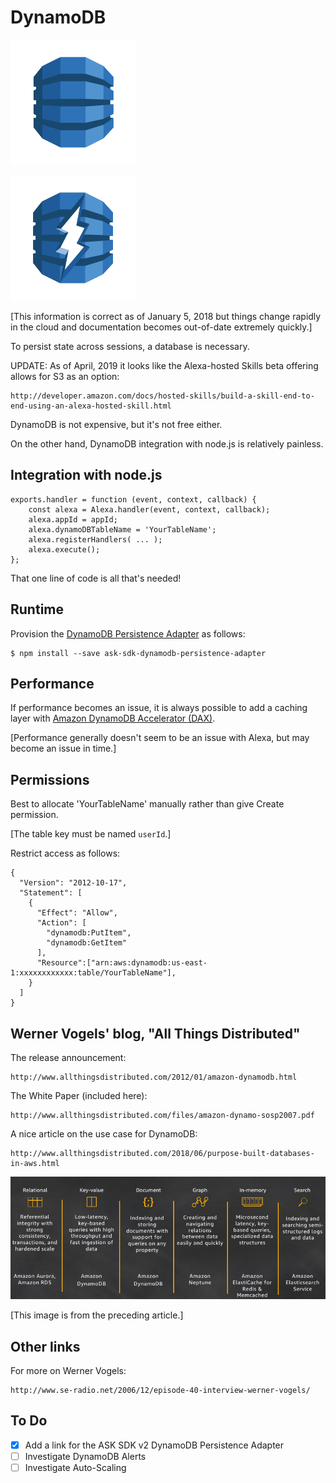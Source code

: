 # DynamoDB

![AWS DynamoDB](images/Database_AmazonDynamoDB.svg)

![AWS DynamoDB Accelerator (DAX)](images/Database_AmazonDynamoDBAccelerator.svg)

[This information is correct as of January 5, 2018 but things change rapidly in the cloud and documentation becomes out-of-date extremely quickly.]

To persist state across sessions, a database is necessary.

UPDATE: As of April, 2019 it looks like the Alexa-hosted Skills beta offering allows for S3 as an option:

    http://developer.amazon.com/docs/hosted-skills/build-a-skill-end-to-end-using-an-alexa-hosted-skill.html

DynamoDB is not expensive, but it's not free either.

On the other hand, DynamoDB integration with node.js is relatively painless.

## Integration with node.js

```node
exports.handler = function (event, context, callback) {
    const alexa = Alexa.handler(event, context, callback);
    alexa.appId = appId;
    alexa.dynamoDBTableName = 'YourTableName';
    alexa.registerHandlers( ... );
    alexa.execute();
};
```

That one line of code is all that's needed!

## Runtime

Provision the
[DynamoDB Persistence Adapter](https://github.com/alexa/alexa-skills-kit-sdk-for-nodejs/tree/2.0.x/ask-sdk-dynamodb-persistence-adapter)
as follows:

    $ npm install --save ask-sdk-dynamodb-persistence-adapter

## Performance

If performance becomes an issue, it is always possible to add a caching layer with
[Amazon DynamoDB Accelerator (DAX)](http://aws.amazon.com/dynamodb/dax/).

[Performance generally doesn't seem to be an issue with Alexa, but may become an issue in time.]

## Permissions

Best to allocate 'YourTableName' manually rather than give Create permission.

[The table key must be named `userId`.]

Restrict access as follows:

	{
	  "Version": "2012-10-17",
	  "Statement": [
	    {
	      "Effect": "Allow",
	      "Action": [
	        "dynamodb:PutItem",
	        "dynamodb:GetItem"
	      ],
	      "Resource":["arn:aws:dynamodb:us-east-1:xxxxxxxxxxxx:table/YourTableName"],
	    }
	  ]
	}

## Werner Vogels' blog, "All Things Distributed"

The release announcement:

    http://www.allthingsdistributed.com/2012/01/amazon-dynamodb.html

The White Paper (included here):

    http://www.allthingsdistributed.com/files/amazon-dynamo-sosp2007.pdf

A nice article on the use case for DynamoDB:

    http://www.allthingsdistributed.com/2018/06/purpose-built-databases-in-aws.html

![AWS Databases compared](images/databases.png)

[This image is from the preceding article.]

## Other links

For more on Werner Vogels:

    http://www.se-radio.net/2006/12/episode-40-interview-werner-vogels/

## To Do

- [x] Add a link for the ASK SDK v2 DynamoDB Persistence Adapter
- [ ] Investigate DynamoDB Alerts
- [ ] Investigate Auto-Scaling
